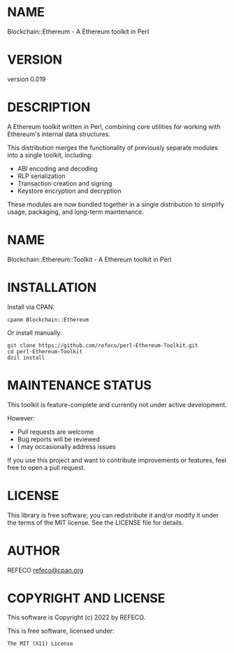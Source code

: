 # NAME

Blockchain::Ethereum - A Ethereum toolkit in Perl

# VERSION

version 0.019

# DESCRIPTION

A Ethereum toolkit written in Perl, combining core utilities for working with Ethereum's internal data structures.

This distribution merges the functionality of previously separate modules into a single toolkit, including:

- ABI encoding and decoding
- RLP serialization
- Transaction creation and signing
- Keystore encryption and decryption

These modules are now bundled together in a single distribution to simplify usage, packaging, and long-term maintenance.

# NAME

Blockchain::Ethereum::Toolkit - A Ethereum toolkit in Perl

# INSTALLATION

Install via CPAN:

```
cpanm Blockchain::Ethereum
```

Or install manually:

```
git clone https://github.com/refeco/perl-Ethereum-Toolkit.git
cd perl-Ethereum-Toolkit
dzil install
```

# MAINTENANCE STATUS

This toolkit is feature-complete and currently not under active development.

However:

- Pull requests are welcome
- Bug reports will be reviewed
- I may occasionally address issues

If you use this project and want to contribute improvements or features, feel free to open a pull request.

# LICENSE

This library is free software; you can redistribute it and/or modify
it under the terms of the MIT license. See the LICENSE file for details.

# AUTHOR

REFECO <refeco@cpan.org>

# COPYRIGHT AND LICENSE

This software is Copyright (c) 2022 by REFECO.

This is free software, licensed under:

```
The MIT (X11) License
```
